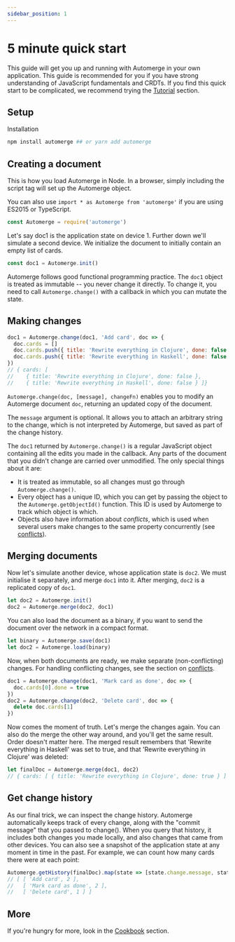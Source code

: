 ```yaml
---
sidebar_position: 1
---
```


# 5 minute quick start

This guide will get you up and running with Automerge in your own application. This guide is recommended for you if you have strong understanding of JavaScript fundamentals and CRDTs. If you find this quick start to be complicated, we recommend trying the [Tutorial](/docs/tutorial/introduction) section.


## Setup

Installation

```bash
npm install automerge ## or yarn add automerge
```


## Creating a document

This is how you load Automerge in Node. In a browser, simply including the
script tag will set up the Automerge object.

You can also use `import * as Automerge from 'automerge'` if you are using ES2015 or TypeScript.

```js
const Automerge = require('automerge')
```

Let's say doc1 is the application state on device 1. Further down we'll simulate a second device. We initialize the document to initially contain an empty list of cards.

```js
const doc1 = Automerge.init()
```

Automerge follows good functional programming practice. The `doc1` object is treated as immutable -- you  never change it directly. To change it, you need to call `Automerge.change()` with a callback in which you can mutate the state. 


## Making changes

```js
doc1 = Automerge.change(doc1, 'Add card', doc => {
  doc.cards = []
  doc.cards.push({ title: 'Rewrite everything in Clojure', done: false })
  doc.cards.push({ title: 'Rewrite everything in Haskell', done: false })
})
// { cards: [
//    { title: 'Rewrite everything in Clojure', done: false },
//    { title: 'Rewrite everything in Haskell', done: false } ]}
```

`Automerge.change(doc, [message], changeFn)` enables you to modify an Automerge document `doc`,
returning an updated copy of the document.

The `message` argument is optional. It allows you to attach an arbitrary string to the change, which is not interpreted by Automerge, but saved as part of the change history.

The `doc1` returned by `Automerge.change()` is a regular JavaScript object containing all the
edits you made in the callback. Any parts of the document that you didn't change are carried over
unmodified. The only special things about it are:

  - It is treated as immutable, so all changes must go through `Automerge.change()`.
  - Every object has a unique ID, which you can get by passing the object to the
    `Automerge.getObjectId()` function. This ID is used by Automerge to track which object is which.
  - Objects also have information about _conflicts_, which is used when several users make changes to
    the same property concurrently (see [conflicts](cookbook/conflicts)). 

## Merging documents

Now let's simulate another device, whose application state is `doc2`. We must
initialise it separately, and merge `doc1` into it. After merging, `doc2` is a replicated copy of `doc1`.

```js
let doc2 = Automerge.init()
doc2 = Automerge.merge(doc2, doc1)
```

You can also load the document as a binary, if you want to send the document over the network in a compact format.

```js
let binary = Automerge.save(doc1)
let doc2 = Automerge.load(binary)
```

Now, when both documents are ready, we make separate (non-conflicting) changes. For handling conflicting changes, see the section on [conflicts](cookbook/conflicts).

```js
doc1 = Automerge.change(doc1, 'Mark card as done', doc => {
  doc.cards[0].done = true
})
doc2 = Automerge.change(doc2, 'Delete card', doc => {
  delete doc.cards[1]
})
```

Now comes the moment of truth. Let's merge the changes again. You can also do the merge the other way around, and you'll get the same result. Order doesn't matter here. The merged result remembers that 'Rewrite everything in Haskell' was set to true, and that 'Rewrite everything in Clojure' was deleted:

```js
let finalDoc = Automerge.merge(doc1, doc2)
// { cards: [ { title: 'Rewrite everything in Clojure', done: true } ] }
```

## Get change history


As our final trick, we can inspect the change history. Automerge automatically
keeps track of every change, along with the "commit message" that you passed to
change(). When you query that history, it includes both changes you made
locally, and also changes that came from other devices. You can also see a
snapshot of the application state at any moment in time in the past. For
example, we can count how many cards there were at each point:

```js
Automerge.getHistory(finalDoc).map(state => [state.change.message, state.snapshot.cards.length])
// [ [ 'Add card', 2 ],
//   [ 'Mark card as done', 2 ],
//   [ 'Delete card', 1 ] ]
```

## More

If you're hungry for more, look in the [Cookbook](cookbook/modeling-data) section.
